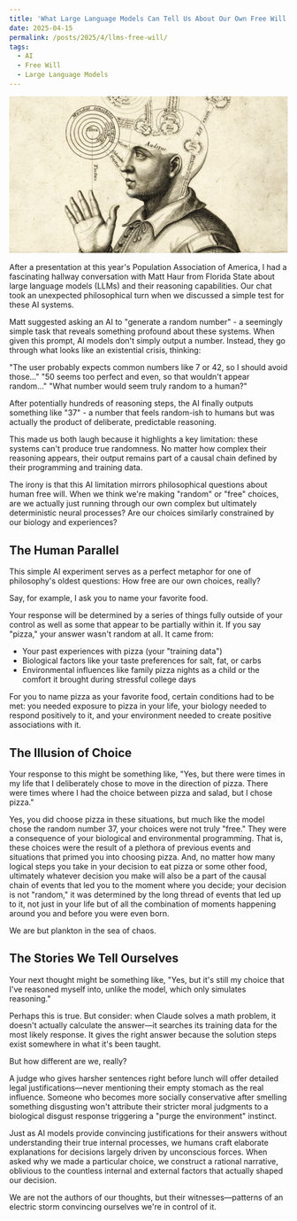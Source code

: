 ```yaml
---
title: 'What Large Language Models Can Tell Us About Our Own Free Will'
date: 2025-04-15
permalink: /posts/2025/4/llms-free-will/
tags:
  - AI
  - Free Will
  - Large Language Models
---
```

![Shackled Brain](/images/free_will.jpg)


After a presentation at this year's Population Association of America, I had a fascinating hallway conversation with Matt Haur from Florida State about large language models (LLMs) and their reasoning capabilities. Our chat took an unexpected philosophical turn when we discussed a simple test for these AI systems.

Matt suggested asking an AI to "generate a random number" - a seemingly simple task that reveals something profound about these systems. When given this prompt, AI models don't simply output a number. Instead, they go through what looks like an existential crisis, thinking:

"The user probably expects common numbers like 7 or 42, so I should avoid those..."
"50 seems too perfect and even, so that wouldn't appear random..."
"What number would seem truly random to a human?"

After potentially hundreds of reasoning steps, the AI finally outputs something like "37" - a number that feels random-ish to humans but was actually the product of deliberate, predictable reasoning.

This made us both laugh because it highlights a key limitation: these systems can't produce true randomness. No matter how complex their reasoning appears, their output remains part of a causal chain defined by their programming and training data.

The irony is that this AI limitation mirrors philosophical questions about human free will. When we think we're making "random" or "free" choices, are we actually just running through our own complex but ultimately deterministic neural processes? Are our choices similarly constrained by our biology and experiences?

## The Human Parallel

This simple AI experiment serves as a perfect metaphor for one of philosophy's oldest questions: How free are our own choices, really?

Say, for example, I ask you to name your favorite food.

Your response will be determined by a series of things fully outside of your control as well as some that appear to be partially within it. If you say "pizza," your answer wasn't random at all. It came from:

- Your past experiences with pizza (your "training data")
- Biological factors like your taste preferences for salt, fat, or carbs
- Environmental influences like family pizza nights as a child or the comfort it brought during stressful college days

For you to name pizza as your favorite food, certain conditions had to be met: you needed exposure to pizza in your life, your biology needed to respond positively to it, and your environment needed to create positive associations with it.

## The Illusion of Choice

Your response to this might be something like, "Yes, but there were times in my life that I deliberately chose to move in the direction of pizza. There were times where I had the choice between pizza and salad, but I chose pizza."

Yes, you did choose pizza in these situations, but much like the model chose the random number 37, your choices were not truly "free." They were a consequence of your biological and environmental programming. That is, these choices were the result of a plethora of previous events and situations that primed you into choosing pizza. And, no matter how many logical steps you take in your decision to eat pizza or some other food, ultimately whatever decision you make will also be a part of the causal chain of events that led you to the moment where you decide; your decision is not "random," it was determined by the long thread of events that led up to it, not just in your life but of all the combination of moments happening around you and before you were even born.

We are but plankton in the sea of chaos.

## The Stories We Tell Ourselves

Your next thought might be something like, "Yes, but it's still my choice that I've reasoned myself into, unlike the model, which only simulates reasoning."

Perhaps this is true. But consider: when Claude solves a math problem, it doesn't actually calculate the answer—it searches its training data for the most likely response. It gives the right answer because the solution steps exist somewhere in what it's been taught.

But how different are we, really?

A judge who gives harsher sentences right before lunch will offer detailed legal justifications—never mentioning their empty stomach as the real influence. Someone who becomes more socially conservative after smelling something disgusting won't attribute their stricter moral judgments to a biological disgust response triggering a "purge the environment" instinct.

Just as AI models provide convincing justifications for their answers without understanding their true internal processes, we humans craft elaborate explanations for decisions largely driven by unconscious forces. When asked why we made a particular choice, we construct a rational narrative, oblivious to the countless internal and external factors that actually shaped our decision.

We are not the authors of our thoughts, but their witnesses—patterns of an electric storm convincing ourselves we're in control of it.
